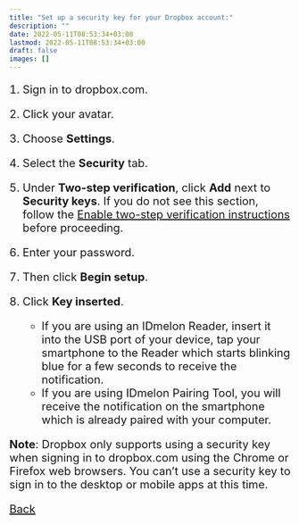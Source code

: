 ```yaml
---
title: "Set up a security key for your Dropbox account:"
description: ""
date: 2022-05-11T08:53:34+03:00
lastmod: 2022-05-11T08:53:34+03:00
draft: false
images: []
---
```


1. Sign in to dropbox.com.
2. Click your avatar.
3. Choose **Settings**.
4. Select the **Security** tab.
5. Under **Two-step verification**, click **Add** next to **Security keys**. If you do not see this section, follow the [Enable two-step verification instructions](https://help.dropbox.com/teams-admins/team-member/enable-two-step-verification) before proceeding.
6. Enter your password.
7. Then click **Begin setup**.
8. Click **Key inserted**.

    - If you are using an IDmelon Reader, insert it into the USB port of your device, tap your smartphone to the Reader which starts blinking blue for a few seconds to receive the notification.
    - If you are using IDmelon Pairing Tool, you will receive the notification on the smartphone which is already paired with your computer.

**Note**: Dropbox only supports using a security key when signing in to dropbox.com using the Chrome or Firefox web browsers. You can’t use a security key to sign in to the desktop or mobile apps at this time.

<a id="back" role="button" class="btn btn-primary btn-lg d-block mb-3" href="http://docs.idmelon.com/pages/whichplatform/index.html">Back</a>

<style>

@media (max-width: 480px) {.navbar, .footer { display: none; }}
h1{
    color : #4395ec;
}
p{
    font-size:20px;
}
li{
    font-size:20px;
}
</style>
